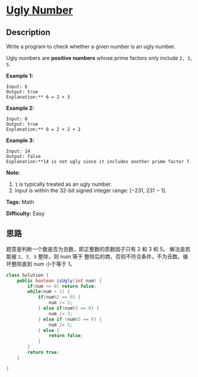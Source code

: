 # [Ugly Number][title]

## Description

Write a program to check whether a given number is an ugly number.

Ugly numbers are **positive numbers** whose prime factors only include `2, 3, 5`.

**Example 1:**

```
Input: 6
Output: true
Explanation:** 6 = 2 × 3
```

**Example 2:**

```
Input: 8
Output: true
Explanation:** 8 = 2 × 2 × 2
```

**Example 3:**

```
Input: 14
Output: false
Explanation:**14 is not ugly since it includes another prime factor 7.
```

**Note:**

1. `1` is typically treated as an ugly number.
2. Input is within the 32-bit signed integer range: [−231,  231 − 1].

**Tags:** Math

**Difficulty:** Easy

## 思路

题意是判断一个数是否为丑数，即正整数的质数因子只有 2 和 3 和 5。 解法是若能被 `2, 3, 5` 整除，则 num 等于 整除后的商，否则不符合条件，不为丑数。循环整除直到 num 小于等于 1。

``` java
class Solution {
    public boolean isUgly(int num) {
        if(num <= 0) return false;
        while(num > 1) {
            if(num%2 == 0) {
                num /= 2;
            } else if(num%3 == 0) {
                num /= 3;
            } else if (num%5 == 0) {
                num /= 5;
            } else {
                return false;
            }
        }
        return true;
    }

}
```

[title]: https://leetcode.com/problems/ugly-number
